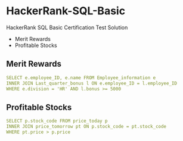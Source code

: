 # HackerRank-SQL-Basic
HackerRank SQL Basic Certification Test Solution
- Merit Rewards
- Profitable Stocks

## Merit Rewards
```yaml
SELECT e.employee_ID, e.name FROM Employee_information e 
INNER JOIN Last_quarter_bonus l ON e.employee_ID = l.employee_ID 
WHERE e.division = 'HR' AND l.bonus >= 5000
```

## Profitable Stocks
```yaml
SELECT p.stock_code FROM price_today p
INNER JOIN price_tomorrow pt ON p.stock_code = pt.stock_code
WHERE pt.price > p.price
```
